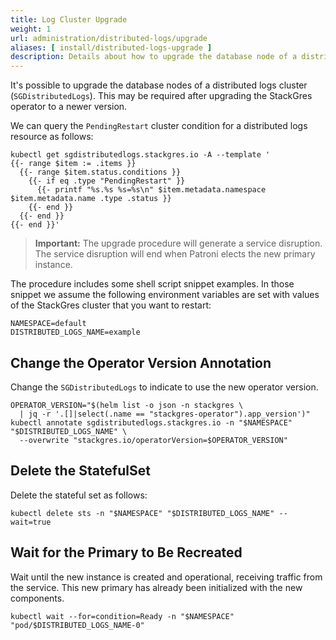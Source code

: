 ```yaml
---
title: Log Cluster Upgrade
weight: 1
url: administration/distributed-logs/upgrade
aliases: [ install/distributed-logs-upgrade ]
description: Details about how to upgrade the database node of a distributed logs.
---
```


It's possible to upgrade the database nodes of a distributed logs cluster (`SGDistributedLogs`).
This may be required after upgrading the StackGres operator to a newer version.

We can query the `PendingRestart` cluster condition for a distributed logs resource as follows:

```
kubectl get sgdistributedlogs.stackgres.io -A --template '
{{- range $item := .items }}
  {{- range $item.status.conditions }}
    {{- if eq .type "PendingRestart" }}
      {{- printf "%s.%s %s=%s\n" $item.metadata.namespace $item.metadata.name .type .status }}
    {{- end }}
  {{- end }}
{{- end }}'
```

> **Important:** The upgrade procedure will generate a service disruption.
> The service disruption will end when Patroni elects the new primary instance.

The procedure includes some shell script snippet examples.
In those snippet we assume the following environment variables are set with values of the StackGres cluster that you want to restart:

```
NAMESPACE=default
DISTRIBUTED_LOGS_NAME=example
```

## Change the Operator Version Annotation

Change the `SGDistributedLogs` to indicate to use the new operator version.

```
OPERATOR_VERSION="$(helm list -o json -n stackgres \
  | jq -r '.[]|select(.name == "stackgres-operator").app_version')"
kubectl annotate sgdistributedlogs.stackgres.io -n "$NAMESPACE" "$DISTRIBUTED_LOGS_NAME" \
  --overwrite "stackgres.io/operatorVersion=$OPERATOR_VERSION"
```

## Delete the StatefulSet

Delete the stateful set as follows:

```
kubectl delete sts -n "$NAMESPACE" "$DISTRIBUTED_LOGS_NAME" --wait=true
```

## Wait for the Primary to Be Recreated

Wait until the new instance is created and operational, receiving traffic from the service.
This new primary has already been initialized with the new components.

```
kubectl wait --for=condition=Ready -n "$NAMESPACE" "pod/$DISTRIBUTED_LOGS_NAME-0"
```
